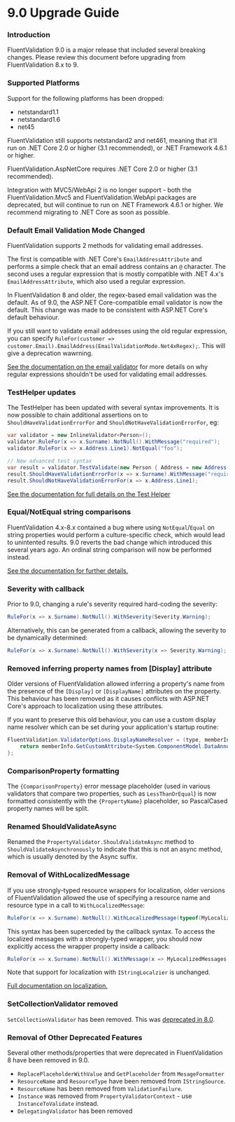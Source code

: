 # 9.0 Upgrade Guide

### Introduction

FluentValidation 9.0 is a major release that included several breaking changes. Please review this document before upgrading from FluentValidation 8.x to 9.

### Supported Platforms

Support for the following platforms has been dropped:
- netstandard1.1
- netstandard1.6
- net45

FluentValidation still supports netstandard2 and net461, meaning that it'll run on .NET Core 2.0 or higher (3.1 recommended), or .NET Framework 4.6.1 or higher.

FluentValidation.AspNetCore requires .NET Core 2.0 or higher (3.1 recommended).

Integration with MVC5/WebApi 2 is no longer support - both the FluentValidation.Mvc5 and FluentValidation.WebApi packages are deprecated, but will continue to run on .NET Framework 4.6.1 or higher. We recommend migrating to .NET Core as soon as possible.

### Default Email Validation Mode Changed

FluentValidation supports 2 methods for validating email addresses.

The first is compatible with .NET Core's `EmailAddressAttribute` and performs a simple check that an email address contains an `@` character. The second uses a regular expression that is mostly compatible with .NET 4.x's `EmailAddressAttribute`, which also used a regular expression.

In FluentValidation 8 and older, the regex-based email validation was the default. As of 9.0, the ASP.NET Core-compatible email validator is now the default. This change was made to be consistent with ASP.NET Core's default behaviour.

If you still want to validate email addresses using the old regular expression, you can specify `RuleFor(customer => customer.Email).EmailAddress(EmailValidationMode.Net4xRegex);`. This will give a deprecation wawrning.

[See the documentation on the email validator](built-in-validators.html#email-validator) for more details on why regular expressions shouldn't be used for validating email addresses.

### TestHelper updates

The TestHelper has been updated with several syntax improvements. It is now possible to chain additional assertions on to `ShouldHaveValidationErrorFor` and `ShouldNotHaveValidationErrorFor`, eg:

```csharp
var validator = new InlineValidator<Person>();
validator.RuleFor(x => x.Surname).NotNull().WithMessage("required");
validator.RuleFor(x => x.Address.Line1).NotEqual("foo");

// New advanced test syntax
var result = validator.TestValidate(new Person { Address = new Address()) };
result.ShouldHaveValidationErrorFor(x => x.Surname).WithMessage("required");
result.ShouldNotHaveValidationErrorFor(x => x.Address.Line1);
```

[See the documentation for full details on the Test Helper](testing)

### Equal/NotEqual string comparisons

FluentValidation 4.x-8.x contained a bug where using `NotEqual`/`Equal` on string properties would perform a culture-specific check, which would lead to unintented results. 9.0 reverts the bad change which introduced this several years ago. An ordinal string comparison will now be performed instead.

[See the documentation for further details.](built-in-validators.html#equal-validator)

### Severity with callback

Prior to 9.0, changing a rule's severity required hard-coding the severity:

```csharp
RuleFor(x => x.Surname).NotNull().WithSeverity(Severity.Warning);
```

Alternatively, this can be generated from a callback, allowing the severity to be dynamically determined:

```csharp
RuleFor(x => x.Surname).NotNull().WithSeverity(x => Severity.Warning);
```

### Removed inferring property names from [Display] attribute

Older versions of FluentValidation allowed inferring a property's name from the presence of the `[Display]` or `[DisplayName]` attributes on the property. This behaviour has been removed as it causes conflicts with ASP.NET Core's approach to localization using these attributes.

If you want to preserve this old behaviour, you can use a custom display name resolver which can be set during your application's startup routine:

```csharp
FluentValidation.ValidatorOptions.DisplayNameResolver = (type, memberInfo, expression) => {
	return memberInfo.GetCustomAttribute<System.ComponentModel.DataAnnotations.DisplayAttribute>()?.GetName();
};
```

### ComparisonProperty formatting

The `{ComparisonProperty}` error message placeholder (used in various validators that compare two properties, such as `LessThanOrEqual`) is now formatted consistently with the `{PropertyName}` placeholder, so PascalCased property names will be split.

### Renamed ShouldValidateAsync

Renamed the `PropertyValidator.ShouldValidateAsync` method to `ShouldValidateAsynchronously` to indicate that this is not an async method, which is usually denoted by the Async suffix.

### Removal of WithLocalizedMessage

If you use strongly-typed resource wrappers for localization, older versions of FluentValidation allowed the use of specifying a resource name and resource type in a call to `WithLocalizedMessage`:

```csharp
RuleFor(x => x.Surname).NotNull().WithLocalizedMessage(typeof(MyLocalizedMessages), "SurnameRequired");
```

This syntax has been superceded by the callback syntax. To access the localized messages with a strongly-typed wrapper, you should now explicitly access the wrapper property inside a callback:

```csharp
RuleFor(x => x.Surname).NotNull().WithMessage(x => MyLocalizedMessages.SurnameRequired);
```

Note that support for localization with `IStringLocalzier` is unchanged.

[Full documentation on localization.](localization)

### SetCollectionValidator removed

`SetCollectionValidator` has been removed. This was [deprecated in 8.0](upgrading-to-8).

### Removal of Other Deprecated Features

Several other methods/properties that were deprecated in FluentValidation 8 have been removed in 9.0.

- `ReplacePlaceholderWithValue` and `GetPlaceholder` from `MesageFormatter`
- `ResourceName` and `ResourceType` have been removed from `IStringSource`.
- `ResourceName` has been removed from `ValidationFailure`.
- `Instance` was removed from `PropertyValidatorContext` - use `InstanceToValidate` instead.
- `DelegatingValidator` has been removed
